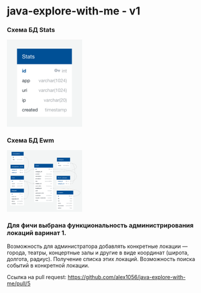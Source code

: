 # java-explore-with-me - v1

### Схема БД Stats

<img width="200" src="img/stats_db.png">

### Схема БД Ewm

<img width="200" src="img/scheme3.png">

### Для фичи выбрана функциональность администрирования локаций варинат 1.

Возможность для администратора добавлять конкретные локации — города, театры, концертные залы и другие в виде
координат (широта, долгота, радиус). Получение списка этих локаций. Возможность поиска событий в конкретной локации.

Ссылка на pull request: https://github.com/alex1056/java-explore-with-me/pull/5
